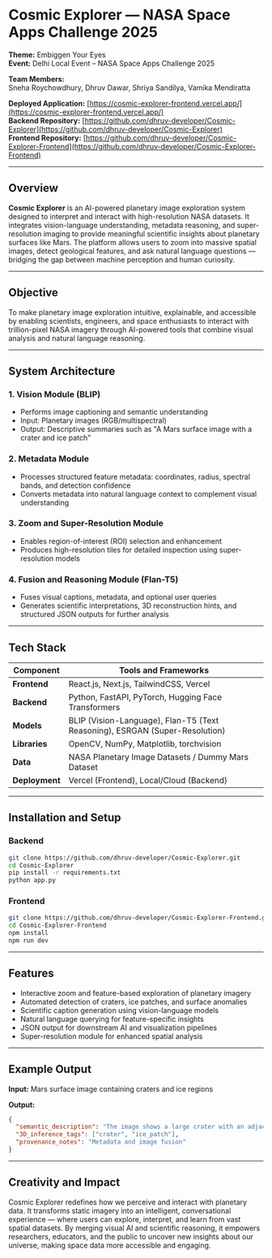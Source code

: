 # Cosmic Explorer — NASA Space Apps Challenge 2025

**Theme:** Embiggen Your Eyes  
**Event:** Delhi Local Event – NASA Space Apps Challenge 2025  

**Team Members:**  
Sneha Roychowdhury, Dhruv Dawar, Shriya Sandilya, Vamika Mendiratta  

**Deployed Application:** [https://cosmic-explorer-frontend.vercel.app/](https://cosmic-explorer-frontend.vercel.app/)  
**Backend Repository:** [https://github.com/dhruv-developer/Cosmic-Explorer](https://github.com/dhruv-developer/Cosmic-Explorer)  
**Frontend Repository:** [https://github.com/dhruv-developer/Cosmic-Explorer-Frontend](https://github.com/dhruv-developer/Cosmic-Explorer-Frontend)

---

## Overview

**Cosmic Explorer** is an AI-powered planetary image exploration system designed to interpret and interact with high-resolution NASA datasets. It integrates vision-language understanding, metadata reasoning, and super-resolution imaging to provide meaningful scientific insights about planetary surfaces like Mars. The platform allows users to zoom into massive spatial images, detect geological features, and ask natural language questions — bridging the gap between machine perception and human curiosity.

---

## Objective

To make planetary image exploration intuitive, explainable, and accessible by enabling scientists, engineers, and space enthusiasts to interact with trillion-pixel NASA imagery through AI-powered tools that combine visual analysis and natural language reasoning.

---

## System Architecture

### 1. Vision Module (BLIP)
- Performs image captioning and semantic understanding
- Input: Planetary images (RGB/multispectral)
- Output: Descriptive summaries such as "A Mars surface image with a crater and ice patch"

### 2. Metadata Module
- Processes structured feature metadata: coordinates, radius, spectral bands, and detection confidence
- Converts metadata into natural language context to complement visual understanding

### 3. Zoom and Super-Resolution Module
- Enables region-of-interest (ROI) selection and enhancement
- Produces high-resolution tiles for detailed inspection using super-resolution models

### 4. Fusion and Reasoning Module (Flan-T5)
- Fuses visual captions, metadata, and optional user queries
- Generates scientific interpretations, 3D reconstruction hints, and structured JSON outputs for further analysis

---

## Tech Stack

| Component | Tools and Frameworks |
|-----------|----------------------|
| **Frontend** | React.js, Next.js, TailwindCSS, Vercel |
| **Backend** | Python, FastAPI, PyTorch, Hugging Face Transformers |
| **Models** | BLIP (Vision-Language), Flan-T5 (Text Reasoning), ESRGAN (Super-Resolution) |
| **Libraries** | OpenCV, NumPy, Matplotlib, torchvision |
| **Data** | NASA Planetary Image Datasets / Dummy Mars Dataset |
| **Deployment** | Vercel (Frontend), Local/Cloud (Backend) |

---

## Installation and Setup

### Backend
```bash
git clone https://github.com/dhruv-developer/Cosmic-Explorer.git
cd Cosmic-Explorer
pip install -r requirements.txt
python app.py
```

### Frontend
```bash
git clone https://github.com/dhruv-developer/Cosmic-Explorer-Frontend.git
cd Cosmic-Explorer-Frontend
npm install
npm run dev
```

---

## Features

- Interactive zoom and feature-based exploration of planetary imagery
- Automated detection of craters, ice patches, and surface anomalies
- Scientific caption generation using vision-language models
- Natural language querying for feature-specific insights
- JSON output for downstream AI and visualization pipelines
- Super-resolution module for enhanced spatial analysis

---

## Example Output

**Input:** Mars surface image containing craters and ice regions

**Output:**
```json
{
  "semantic_description": "The image shows a large crater with an adjacent ice patch near the southern ridge.",
  "3D_inference_tags": ["crater", "ice_patch"],
  "provenance_notes": "Metadata and image fusion"
}
```

---

## Creativity and Impact

Cosmic Explorer redefines how we perceive and interact with planetary data. It transforms static imagery into an intelligent, conversational experience — where users can explore, interpret, and learn from vast spatial datasets. By merging visual AI and scientific reasoning, it empowers researchers, educators, and the public to uncover new insights about our universe, making space data more accessible and engaging.
